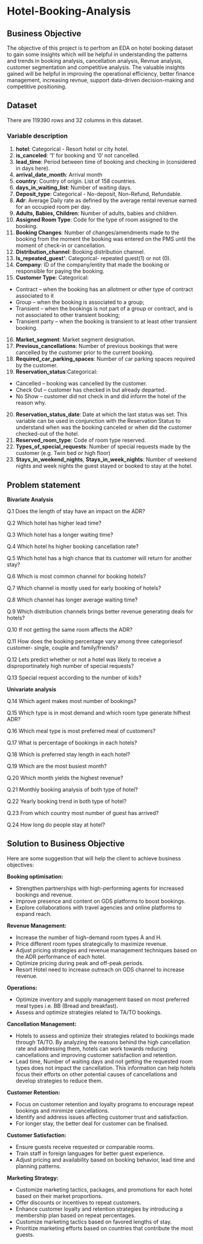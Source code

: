 # Hotel-Booking-Analysis
## Business Objective
The objective of this project is to perfrom an EDA on hotel booking dataset to gain some insights which will be helpful in understanding the patterns and trends in booking analysis, cancellation analysis, Revnue analysis, customer segmentation and competitive analysis. The valuable insights gained will be helpful in improving the operational efficiency, better finance management, increasing revnue, support data-driven decision-making and competitive positioning.
## Dataset
There are 119390 rows and 32 columns in this dataset.
### Variable description
1. **hotel**: Categorical - Resort hotel or city hotel.
2. **is_canceled**: ‘1’ for booking and ‘0’  not cancelled.
3. **lead_time**: Period between time of booking and checking in (considered in days here).
4. **arrival_date_month**: Arrival month
5. **country**: Country of origin. List of 158 countries.
6. **days_in_waiting_list**: Number of waiting days.
7. **Deposit_type**: Categorical - No-deposit, Non-Refund, Refundable.
8. **Adr**: Average Daily rate as defined by the average rental revenue earned for an occupied room per day.
9. **Adults, Babies, Children**: Number of adults, babies and children.
10. **Assigned Room Type**: Code for the type of room assigned to the booking.
11. **Booking Changes**: Number of changes/amendments made to the booking from the moment the booking was entered on the PMS until the moment of check-in or cancellation.
12. **Distribution_channel**: Booking distribution channel.
13. **Is_repeated_guest’**: Categorical- repeated guest(1) or not (0).
14. **Company**: ID of the company/entity that made the booking or responsible for paying the booking.
15. **Customer Type**: Categorical:
- Contract – when the booking has an allotment or other type of contract
associated to it
- Group – when the booking is associated to a group;
- Transient – when the bookings is not part of a group or contract, and is not associated to other transient booking;
- Transient party – when the booking is transient to at least other transient booking.
16. **Market_segment**: Market segment designation.
17. **Previous_cancellations**: Number of previous bookings that were cancelled by the customer prior to the current booking.
18. **Required_car_parking_spaces**: Number of car parking spaces required by the customer.
19. **Reservation_status**:Categorical:
- Cancelled – booking was cancelled by the customer.
- Check Out – customer has checked in but already departed.
- No Show – customer did not check in and did inform the hotel of the reason why.
20. **Reservation_status_date**: Date at which the last status was set. This variable can be used in conjunction with the Reservation Status to understand when was the booking canceled or when did the customer checked-out of the hotel.
21. **Reserved_room_type**: Code of room type reserved.
22. **Types_of_special_requests**: Number of special requests made by the customer (e.g. Twin bed or high floor)
23. **Stays_in_weekend_nights**, **Stays_in_week_nights**: Number of weekend nights and week nights the guest stayed or booked to stay at the hotel.
  ## Problem statement
  **Bivariate Analysis**

Q.1 Does the length of stay have an impact on the ADR?

Q.2 Which hotel has higher lead time?

Q.3 Which hotel has a longer waiting time?

Q.4 Which hotel hs higher booking cancellation rate?

Q.5 Which hotel has a high chance that its customer will return for another stay?

Q.6 Which is most common channel for booking hotels?

Q.7 Which channel is mostly used for early booking of hotels?

Q.8 Which channel has longer average waiting time?

Q.9 Which distribution channels brings better revenue generating deals for hotels?

Q.10 If not getting the same room affects the ADR?

Q.11 How does the booking percentage vary among three categoriesof customer- single, couple and family/friends?

Q.12 Lets predict whether or not a hotel was likely to receive a disproportinately high number of special requests?

Q.13 Special request according to the number of kids?

**Univariate analysis**

Q.14 Which agent makes most number of bookings?

Q.15 Which type is in most demand and which room type generate hifhest ADR?

Q.16 Which meal type is most preferred meal of customers?

Q.17 What is percentage of bookings in each hotels?

Q.18 Which is preferred stay length in each hotel?

Q.19 Which are the most busiest month?

Q.20 Which month yields the highest revenue?

Q.21 Monthly booking analysis of both type of hotel?

Q.22 Yearly booking trend in both type of hotel?

Q.23 From which country most number of guest has arrived?

Q.24 How long do people stay at hotel?

 ## Solution to Business Objective 

 Here are some suggestion that will help the client to achieve business objectives:

**Booking optimisation:**

* Strengthen partnerships with high-performing agents for increased bookings and revenue.
* Improve presence and content on GDS platforms to boost bookings.
* Explore collaborations with travel agencies and online platforms to expand reach.

**Revenue Management:**

* Increase the number of high-demand room types A and H.
* Price different room types strategically to maximize revenue.
* Adjust pricing strategies and revenue management techniques based on the ADR performance of each hotel.
* Optimize pricing during peak and off-peak periods.
* Resort Hotel need to increase outreach on GDS channel to increase revenue.

**Operations:**

* Optimize inventory and supply management based on most preferred meal types i.e. BB (Bread and breakfast).
* Assess and optimize strategies related to TA/TO bookings.

**Cancellation Management:**
* Hotels to assess and optimize their strategies related to bookings made through TA/TO. By analyzing the reasons behind the high cancellation rate and addressing them, hotels can work towards reducing cancellations and improving customer satisfaction and retention.
* Lead time, Number of waiting days and not getting the requested room types does not impact the cancellation. This information can help hotels focus their efforts on other potential causes of cancellations and develop strategies to reduce them.

**Customer Retention:**

* Focus on customer retention and loyalty programs to encourage repeat bookings and minimize cancellations.
* Identify and address issues affecting customer trust and satisfaction.
* For longer stay, the better deal for customer can be finalised.

**Customer Satisfaction:**

* Ensure guests receive requested or comparable rooms.
* Train staff in foreign languages for better guest experience.
* Adjust pricing and availability based on booking behavior, lead time and planning patterns.

**Marketing Strategy:**

* Customize marketing tactics, packages, and promotions for each hotel based on their market proportions.
* Offer discounts or incentives to repeat customers.
* Enhance customer loyalty and retention strategies by introducing a membership plan based on repeat percentages.
* Customize marketing tactics based on favored lengths of stay.
* Prioritize marketing efforts based on countries that contribute the most guests.
